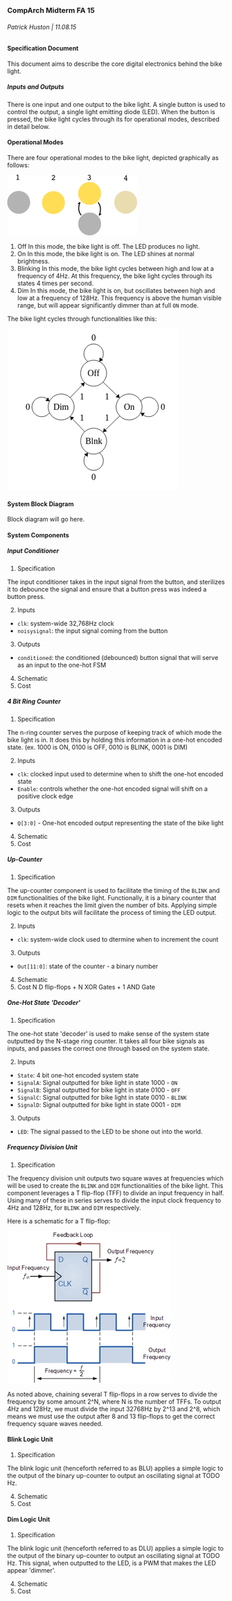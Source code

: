 ### CompArch Midterm FA 15
###### Patrick Huston | 11.08.15

#### Specification Document

This document aims to describe the core digital electronics behind the bike light. 

##### Inputs and Outputs
There is one input and one output to the bike light. A single button is used to control the output, a single light emitting diode (LED). When the button is pressed, the bike light cycles through its for operational modes, described in detail below.

#### Operational Modes
There are four operational modes to the bike light, depicted graphically as follows:

![System Diagram](/Midterm/img/system_diagram.png "Bike Light System Diagram")

1. Off
  In this mode, the bike light is off. The LED produces no light.
2. On
  In this mode, the bike light is on. The LED shines at normal brightness.
3. Blinking
  In this mode, the bike light cycles between high and low at a frequency of 4Hz. At this frequency, the bike light cycles through its states 4 times per second.
4. Dim
  In this mode, the bike light is on, but oscillates between high and low at a frequency of 128Hz. This frequency is above the human visible range, but will appear significantly dimmer than at full `ON` mode.

The bike light cycles through functionalities like this:

![FSM Diagram](/Midterm/img/fsm_flow.png "FSM Diagram")

#### System Block Diagram

Block diagram will go here.

#### System Components

##### Input Conditioner
1. Specification

The input conditioner takes in the input signal from the button, and sterilizes it to debounce the signal and ensure that a button press was indeed a button press. 

2. Inputs 
  
  - `clk`: system-wide 32,768Hz clock
  - `noisysignal`: the input signal coming from the button

3. Outputs 

  - `conditioned`: the conditioned (debounced) button signal that will serve as an input to the one-hot FSM

4. Schematic
5. Cost

##### 4 Bit Ring Counter
1. Specification

The n-ring counter serves the purpose of keeping track of which mode the bike light is in. It does this by holding this information in a one-hot encoded state. (ex. 1000 is ON, 0100 is OFF, 0010 is BLINK, 0001 is DIM)

2. Inputs

  - `clk`: clocked input used to determine when to shift the one-hot encoded state
  - `Enable`: controls whether the one-hot encoded signal will shift on a positive clock edge

3. Outputs
  
  - `Q[3:0]` - One-hot encoded output representing the state of the bike light
  
4. Schematic
5. Cost

##### Up-Counter
1. Specification

The up-counter component is used to facilitate the timing of the `BLINK` and `DIM` functionalities of the bike light. Functionally, it is a binary counter that resets when it reaches the limit given the number of bits. Applying simple logic to the output bits will facilitate the process of timing the LED output.

2. Inputs

  - `clk`: system-wide clock used to dtermine when to increment the count

3. Outputs
  
  - `Out[11:0]`: state of the counter - a binary number

4. Schematic
5. Cost
  N D flip-flops + N XOR Gates + 1 AND Gate


##### One-Hot State 'Decoder'
1. Specification

The one-hot state 'decoder' is used to make sense of the system state outputted by the N-stage ring counter. It takes all four bike signals as inputs, and passes the correct one through based on the system state.

2. Inputs
  - `State`: 4 bit one-hot encoded system state 
  - `SignalA`: Signal outputted for bike light in state 1000 - `ON`
  - `SignalB`: Signal outputted for bike light in state 0100 - `OFF`
  - `SignalC`: Signal outputted for bike light in state 0010 - `BLINK`
  - `SignalD`: Signal outputted for bike light in state 0001 - `DIM`

3. Outputs

  - `LED`: The signal passed to the LED to be shone out into the world. 

##### Frequency Division Unit
1. Specification

The frequency division unit outputs two square waves at frequencies which will be used to create the `BLINK` and `DIM` functionalities of the bike light. This component leverages a T flip-flop (TFF) to divide an input frequency in half. Using many of these in series serves to divide the input clock frequency to 4Hz and 128Hz, for `BLINK` and `DIM` respectively.

Here is a schematic for a T flip-flop:

![TFF Schematic](/Midterm/img/tff_schematic.gif "TFF Schematic")

As noted above, chaining several T flip-flops in a row serves to divide the frequency by some amount 2^N, where N is the number of TFFs. To output 4Hz and 128Hz, we must divide the input 32768Hz by 2^13 and 2^8, which means we must use the output after 8 and 13 flip-flops to get the correct frequency square waves needed.

#### Blink Logic Unit
1. Specification

The blink logic unit (henceforth referred to as BLU) applies a simple logic to the output of the binary up-counter to output an oscillating signal at TODO Hz.
  
4. Schematic
5. Cost


#### Dim Logic Unit
1. Specification

The blink logic unit (henceforth referred to as DLU) applies a simple logic to the output of the binary up-counter to output an oscillating signal at TODO Hz. This signal, when outputted to the LED, is a PWM that makes the LED appear 'dimmer'.
  
4. Schematic
5. Cost
